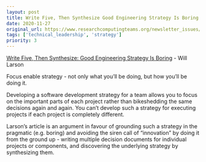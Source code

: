 ```yaml
---
layout: post
title: Write Five, Then Synthesize Good Engineering Strategy Is Boring -  Will Larson
date: 2020-11-27
original_url: https://www.researchcomputingteams.org/newsletter_issues/0052
tags: ['technical_leadership', 'strategy']
priority: 3
---
```


<!-- markdownlint-disable MD033 -->
<!-- markdownlint-disable MD041 -->
<!-- markdownlint-disable MD049 -->

[Write Five, Then Synthesize: Good Engineering Strategy Is Boring](https://lethain.com//good-engineering-strategy-is-boring/) -  Will Larson

Focus enable strategy - not only what you’ll be doing, but how you’ll be doing it.

Developing a software development strategy for a team allows you to focus on the important parts of each project rather than bikeshedding the same decisions again and again.  You can’t develop such a strategy for executing projects if each project is completely different.

Larson’s article is an argument in favour of grounding such a strategy in the pragmatic (e.g. boring) and avoiding the siren call of “innovation” by doing it from the ground up - writing multiple decision documents for individual projects or components, and discovering the underlying strategy by synthesizing them.

